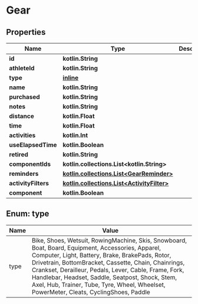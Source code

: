 
# Gear

## Properties
Name | Type | Description | Notes
------------ | ------------- | ------------- | -------------
**id** | **kotlin.String** |  |  [optional]
**athleteId** | **kotlin.String** |  |  [optional]
**type** | [**inline**](#Type) |  |  [optional]
**name** | **kotlin.String** |  |  [optional]
**purchased** | **kotlin.String** |  |  [optional]
**notes** | **kotlin.String** |  |  [optional]
**distance** | **kotlin.Float** |  |  [optional]
**time** | **kotlin.Float** |  |  [optional]
**activities** | **kotlin.Int** |  |  [optional]
**useElapsedTime** | **kotlin.Boolean** |  |  [optional]
**retired** | **kotlin.String** |  |  [optional]
**componentIds** | **kotlin.collections.List&lt;kotlin.String&gt;** |  |  [optional]
**reminders** | [**kotlin.collections.List&lt;GearReminder&gt;**](GearReminder.md) |  |  [optional]
**activityFilters** | [**kotlin.collections.List&lt;ActivityFilter&gt;**](ActivityFilter.md) |  |  [optional]
**component** | **kotlin.Boolean** |  |  [optional]


<a id="Type"></a>
## Enum: type
Name | Value
---- | -----
type | Bike, Shoes, Wetsuit, RowingMachine, Skis, Snowboard, Boat, Board, Equipment, Accessories, Apparel, Computer, Light, Battery, Brake, BrakePads, Rotor, Drivetrain, BottomBracket, Cassette, Chain, Chainrings, Crankset, Derailleur, Pedals, Lever, Cable, Frame, Fork, Handlebar, Headset, Saddle, Seatpost, Shock, Stem, Axel, Hub, Trainer, Tube, Tyre, Wheel, Wheelset, PowerMeter, Cleats, CyclingShoes, Paddle



